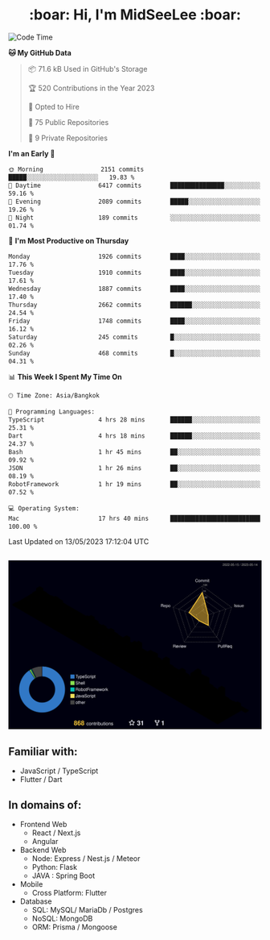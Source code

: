<h1 align="center"> :boar: Hi, I'm MidSeeLee :boar:</h1>
 
<!--START_SECTION:waka-->
![Code Time](http://img.shields.io/badge/Code%20Time-582%20hrs%2039%20mins-blue)

**🐱 My GitHub Data** 

> 📦 71.6 kB Used in GitHub's Storage 
 > 
> 🏆 520 Contributions in the Year 2023
 > 
> 💼 Opted to Hire
 > 
> 📜 75 Public Repositories 
 > 
> 🔑 9 Private Repositories 
 > 
**I'm an Early 🐤** 

```text
🌞 Morning                2151 commits        █████░░░░░░░░░░░░░░░░░░░░   19.83 % 
🌆 Daytime                6417 commits        ███████████████░░░░░░░░░░   59.16 % 
🌃 Evening                2089 commits        █████░░░░░░░░░░░░░░░░░░░░   19.26 % 
🌙 Night                  189 commits         ░░░░░░░░░░░░░░░░░░░░░░░░░   01.74 % 
```
📅 **I'm Most Productive on Thursday** 

```text
Monday                   1926 commits        ████░░░░░░░░░░░░░░░░░░░░░   17.76 % 
Tuesday                  1910 commits        ████░░░░░░░░░░░░░░░░░░░░░   17.61 % 
Wednesday                1887 commits        ████░░░░░░░░░░░░░░░░░░░░░   17.40 % 
Thursday                 2662 commits        ██████░░░░░░░░░░░░░░░░░░░   24.54 % 
Friday                   1748 commits        ████░░░░░░░░░░░░░░░░░░░░░   16.12 % 
Saturday                 245 commits         █░░░░░░░░░░░░░░░░░░░░░░░░   02.26 % 
Sunday                   468 commits         █░░░░░░░░░░░░░░░░░░░░░░░░   04.31 % 
```


📊 **This Week I Spent My Time On** 

```text
🕑︎ Time Zone: Asia/Bangkok

💬 Programming Languages: 
TypeScript               4 hrs 28 mins       ██████░░░░░░░░░░░░░░░░░░░   25.31 % 
Dart                     4 hrs 18 mins       ██████░░░░░░░░░░░░░░░░░░░   24.37 % 
Bash                     1 hr 45 mins        ██░░░░░░░░░░░░░░░░░░░░░░░   09.92 % 
JSON                     1 hr 26 mins        ██░░░░░░░░░░░░░░░░░░░░░░░   08.19 % 
RobotFramework           1 hr 19 mins        ██░░░░░░░░░░░░░░░░░░░░░░░   07.52 % 

💻 Operating System: 
Mac                      17 hrs 40 mins      █████████████████████████   100.00 % 
```


 Last Updated on 13/05/2023 17:12:04 UTC
<!--END_SECTION:waka-->

##

![](./profile-3d-contrib/profile-night-rainbow.svg)

## Familiar with:
- JavaScript / TypeScript
- Flutter / Dart

## In domains of:
- Frontend Web
  - React / Next.js
  - Angular
- Backend Web
  - Node: Express / Nest.js / Meteor
  - Python: Flask
  - JAVA : Spring Boot
- Mobile
  - Cross Platform: Flutter
- Database
  - SQL: MySQL/ MariaDb / Postgres
  - NoSQL: MongoDB
  - ORM: Prisma / Mongoose
